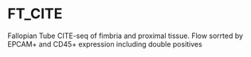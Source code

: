 # FT_CITE
Fallopian Tube CITE-seq of fimbria and proximal tissue. Flow sorrted by EPCAM+ and CD45+ expression including double positives
